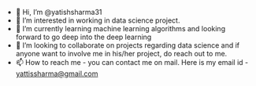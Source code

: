 - 👋 Hi, I’m @yatishsharma31
- 👀 I’m interested in working in data science project.
- 🌱 I’m currently learning machine learning algorithms and looking forward to go deep into the deep learning
- 💞️ I’m looking to collaborate on projects regarding data science and if anyone want to involve me in his/her project, do reach out to me.
- 📫 How to reach me - you can contact me on mail. Here is my email id - yattissharma@gmail.com

<!---
yatishsharma31/yatishsharma31 is a ✨ special ✨ repository because its `README.md` (this file) appears on your GitHub profile.
You can click the Preview link to take a look at your changes.
--->
